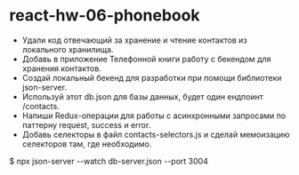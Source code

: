 # react-hw-06-phonebook

- Удали код отвечающий за хранение и чтение контактов из локального хранилища.
- Добавь в приложение Телефонной книги работу с бекендом для хранения контактов.
- Создай локальный бекенд для разработки при помощи библиотеки json-server.
- Используй этот db.json для базы данных, будет один ендпоинт /contacts.
- Напиши Redux-операции для работы с асинхронными запросами по паттерну request,
  success и error.
- Добавь селекторы в файл contacts-selectors.js и сделай мемоизацию селекторов
  там, где необходимо.

$ npx json-server --watch db-server.json --port 3004
